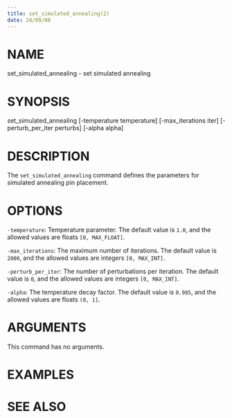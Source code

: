 ```yaml
---
title: set_simulated_annealing(2)
date: 24/09/08
---
```


# NAME

set_simulated_annealing - set simulated annealing

# SYNOPSIS

set_simulated_annealing
    [-temperature temperature]
    [-max_iterations iter]
    [-perturb_per_iter perturbs]
    [-alpha alpha]


# DESCRIPTION

The `set_simulated_annealing` command defines the parameters for simulated annealing pin placement.

# OPTIONS

`-temperature`:  Temperature parameter. The default value is `1.0`, and the allowed values are floats `[0, MAX_FLOAT]`.

`-max_iterations`:  The maximum number of iterations. The default value is `2000`, and the allowed values are integers `[0, MAX_INT]`.

`-perturb_per_iter`:  The number of perturbations per iteration. The default value is `0`, and the allowed values are integers `[0, MAX_INT]`.

`-alpha`:  The temperature decay factor. The default value is `0.985`, and the allowed values are floats `(0, 1]`.

# ARGUMENTS

This command has no arguments.

# EXAMPLES

# SEE ALSO
